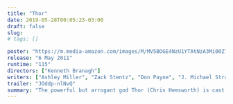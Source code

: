 ```yaml
---
title: "Thor"
date: 2019-05-28T00:05:23-03:00
draft: false
slug:
# tags: []

poster: "https://m.media-amazon.com/images/M/MV5BOGE4NzU1YTAtNzA3Mi00ZTA2LTg2YmYtMDJmMThiMjlkYjg2XkEyXkFqcGdeQXVyNTgzMDMzMTg@._V1_SY1000_CR0,0,674,1000_AL_.jpg"
release: "6 May 2011"
runtime: "115"
directors: ["Kenneth Branagh"]
writers: ["Ashley Miller", "Zack Stentz", "Don Payne", "J. Michael Straczynski", "Mark Protosevich", "Stan Lee", "Larry Lieber", "Jack Kirby"]
trailer: "JOddp-nlNvQ"
summary: "The powerful but arrogant god Thor (Chris Hemsworth) is cast out of Asgard to live amongst humans in Midgard (Earth), where he soon becomes one of their finest defenders."
---
```


